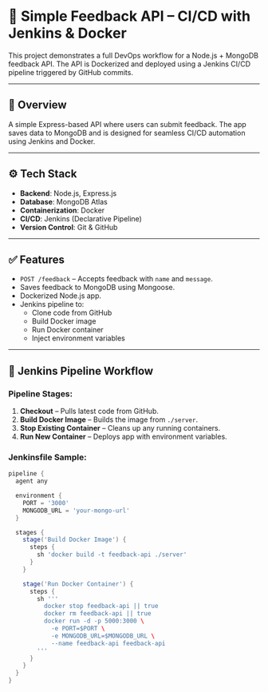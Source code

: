 # 🚀 Simple Feedback API – CI/CD with Jenkins & Docker

This project demonstrates a full DevOps workflow for a Node.js + MongoDB feedback API. The API is Dockerized and deployed using a Jenkins CI/CD pipeline triggered by GitHub commits.

---

## 📘 Overview

A simple Express-based API where users can submit feedback. The app saves data to MongoDB and is designed for seamless CI/CD automation using Jenkins and Docker.

---

## ⚙️ Tech Stack

- **Backend**: Node.js, Express.js
- **Database**: MongoDB Atlas
- **Containerization**: Docker
- **CI/CD**: Jenkins (Declarative Pipeline)
- **Version Control**: Git & GitHub

---

## ✅ Features

- `POST /feedback` – Accepts feedback with `name` and `message`.
- Saves feedback to MongoDB using Mongoose.
- Dockerized Node.js app.
- Jenkins pipeline to:
  - Clone code from GitHub
  - Build Docker image
  - Run Docker container
  - Inject environment variables

---

## 🔁 Jenkins Pipeline Workflow

### Pipeline Stages:
1. **Checkout** – Pulls latest code from GitHub.
2. **Build Docker Image** – Builds the image from `./server`.
3. **Stop Existing Container** – Cleans up any running containers.
4. **Run New Container** – Deploys app with environment variables.

### Jenkinsfile Sample:
```groovy
pipeline {
  agent any

  environment {
    PORT = '3000'
    MONGODB_URL = 'your-mongo-url'
  }

  stages {
    stage('Build Docker Image') {
      steps {
        sh 'docker build -t feedback-api ./server'
      }
    }

    stage('Run Docker Container') {
      steps {
        sh '''
          docker stop feedback-api || true
          docker rm feedback-api || true
          docker run -d -p 5000:3000 \
            -e PORT=$PORT \
            -e MONGODB_URL=$MONGODB_URL \
            --name feedback-api feedback-api
        '''
      }
    }
  }
}
